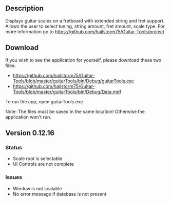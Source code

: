 ## Description
Displays guitar scales on a fretboard with extended string and fret support.
Allows the user to select tuning, string amount, fret amount, scale type.
For more information go to https://github.com/hailstorm75/Guitar-Tools/project

## Download
If you wish to see the application for yourself, please download these two files:
 - https://github.com/hailstorm75/Guitar-Tools/blob/master/guitarTools/bin/Debug/guitarTools.exe
 - https://github.com/hailstorm75/Guitar-Tools/blob/master/guitarTools/bin/Debug/Data.mdf
 
To run the app, open guitarTools.exe

Note: The files must be saved in the same location! Otherwise the application won't run.

## Version 0.12.16
### Status
 - Scale root is selectable
 - UI Controls are not complete

### Issues
 - Window is not scalable
 - No error message if database is not present
